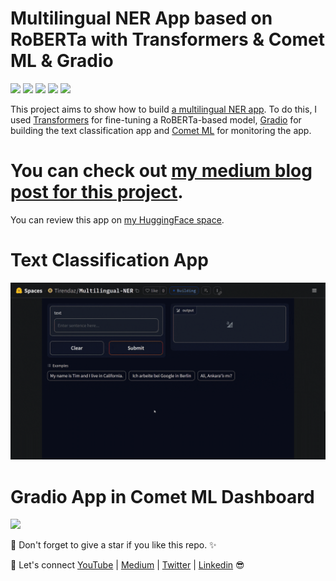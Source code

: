 # Multilingual NER App based on RoBERTa with Transformers & Comet ML & Gradio

[![](https://img.shields.io/badge/Python-blue?style=plastic&logo=python&logoColor=white)]()
[![](https://img.shields.io/badge/HuggingFace-F8DE22?style=plastic&logo=huggingface&logoColor=white)]()
[![](https://img.shields.io/badge/Transformers-D71313?style=plastic&logo=transformers&logoColor=white)]()
[![](https://img.shields.io/badge/CometML-0002A1?style=plastic&logo=cometml&logoColor=white)]()
[![](https://img.shields.io/badge/Gradio-A31ACB?style=plastic&logo=gradio&logoColor=white)]()

This project aims to show how to build [a multilingual NER app](https://huggingface.co/spaces/Tirendaz/Multilingual-NER). To do this, I used [Transformers](https://huggingface.co/docs/transformers/index) for fine-tuning a RoBERTa-based model, [Gradio](https://www.gradio.app/docs/interface) for building the text classification app and [Comet ML](https://www.comet.com/site/products/llmops/) for monitoring the app.

# You can check out [my medium blog post for this project](https://medium.com/cometheartbeat/building-a-text-classifier-app-with-hugging-face-bert-and-comet-278e4cd0d0aa).

You can review this app on [my HuggingFace space](https://huggingface.co/spaces/Tirendaz/Multilingual-NER).

# Text Classification App

![](https://github.com/TirendazAcademy/Multilingual-NER-App/blob/main/Images/Gradio-NER-App.gif)

# Gradio App in Comet ML Dashboard

![](https://github.com/TirendazAcademy/Multilingual-NER-App/blob/main/Images/Gradio-App-on-Comet.gif)

📌 Don't forget to give a star if you like this repo. ✨

🔗 Let's connect [YouTube](http://youtube.com/tirendazacademy) | [Medium](http://tirendazacademy.medium.com) | [Twitter](http://twitter.com/tirendazacademy) | [Linkedin](https://www.linkedin.com/in/tirendaz-academy) 😎
